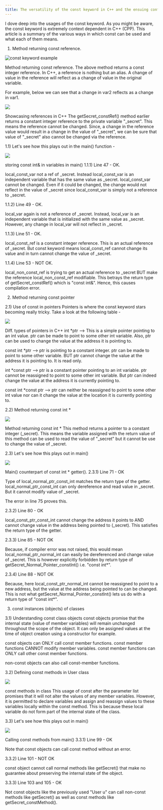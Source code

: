 ```yaml
---
title: The versatility of the const keyword in C++ and the ensuing confusion
---
```


I dove deep into the usages of the const keyword. As you might be aware, the const keyword is extremely context dependent in C++ (CPP). This article is a summary of the various ways in which const can be used and what each of them means. 

1) Method returning const reference.


![const keyword example](/assets/images/posts/const_keyword_cpp/1.png)

Method returning const reference.
The above method returns a const integer reference. In C++, a reference is nothing but an alias. A change of value in the reference will reflect as a change of value in the original variable.

For example, below we can see that a change in var2 reflects as a change in var1.

![](/assets/images/posts/const_keyword_cpp/2.png)

Showcasing references in C++
The getSecret_constRef() method earlier returns a constant integer reference to the private variable "_secret". This means the reference cannot be changed. Since, a change in the reference value would result in a change in the value of "_secret", we can be sure that value of "_secret" also cannot be changed via the reference.

1.1) Let's see how this plays out in the main() function -

![](/assets/images/posts/const_keyword_cpp/3.png)

storing const int& in variables in main()
1.1.1) Line 47 - OK. 

local_const_var not a ref of _secret. Instead local_const_var is an independent variable that has the same value as _secret. local_const_var cannot be changed. Even if it could be changed, the change would not reflect in the value of _secret since local_const_var is simply not a reference to _secret.

1.1.2) Line 49 - OK. 

local_var again is not a reference of _secret. Instead, local_var is an independent variable that is initialized with the same value as _secret. However, any change in local_var will not reflect in _secret.

1.1.3) Line 51 - OK.

local_const_ref is a constant integer reference. This is an actual reference of _secret. But const keyword means local_const_ref cannot change its value and in turn cannot change the value of _secret.

1.1.4) Line 53 - NOT OK.

local_non_const_ref is trying to get an actual reference to _secret BUT make the reference local_non_const_ref modifiable. This betrays the return type of getSecret_constRef() which is "const int&". Hence, this causes compilation error.

2) Method returning const pointer


2.1) Use of const in pointers
Pointers is where the const keyword stars becoming really tricky. Take a look at the following table - 

![](/assets/images/posts/const_keyword_cpp/4.png)

Diff. types of pointers in C++
int *ptr --> This is a simple pointer pointing to an int value. ptr can be made to point to some other int variable. Also, ptr can be used to change the value at the address it is pointing to. 

const int *ptr --> ptr is pointing to a constant integer. ptr can be made to point to some other variable. BUT ptr cannot change the value at the address it is pointing to. It is read only. 

int *const ptr --> ptr is a constant pointer pointing to an int variable. ptr cannot be reassigned to point to some other int variable. But ptr can indeed change the value at the address it is currently pointing to. 

const int *const ptr --> ptr can neither be reassigned to point to some other int value nor can it change the value at the location it is currently pointing to. 

2.2) Method returning const int *

![](/assets/images/posts/const_keyword_cpp/5.png)

Method returning const int *
This method returns a pointer to a constant integer (_secret). This means the variable assigned with the return value of this method can be used to read the value of "_secret" but it cannot be use to change the value of _secret.

2.3) Let's see how this plays out in main()

![](/assets/images/posts/const_keyword_cpp/6.png)

Main() counterpart of const int * getter().
2.3.1) Line 71 - OK

Type of local_normal_ptr_const_int matches the return type of the getter. local_normal_ptr_const_int can only dereference and read value in _secret. But it cannot modify value of _secret.

The error in line 75 proves this.

2.3.2) Line 80 - OK

local_const_ptr_const_int cannot change the address it points to AND cannot change value in the address being pointed to (_secret). This satisfies the return type of the getter.

2.3.3) Line 85 - NOT OK

Because, if compiler error was not raised, this would mean local_normal_ptr_normal_int can easily be dereferenced and change value of _secret. This is however explicitly forbidden by return type of getSecret_Normal_Pointer_constInt() i.e. "const int*".

2.3.4) Line 88 - NOT OK

Because, here local_const_ptr_normal_int cannot be reassigned to point to a new address, but the value at the address being pointed to can be changed. This is not what getSecret_Normal_Pointer_constInt() lets us do with a return type of "const int*".



3) const instances (objects) of classes


3.1) Understanding const class objects
const objects promise that the internal state (value of member variables) will remain unchanged throughout the scope of the object. It can only be assigned values at the time of object creation using a constructor for example.  

const objects can ONLY call const member functions. const member functions CANNOT modify member variables. const member functions can ONLY call other const member functions.

non-const objects can also call const-member functions.

3.2) Defining const methods in User class

![](/assets/images/posts/const_keyword_cpp/7.png)

const methods in class
This usage of const after the parameter list promises that it will not alter the values of any member variables. However, it is permitted to declare variables and assign and reassign values to these variables locally within the const method. This is because these local variable do not form part of the internal state of the class. 

3.3) Let's see how this plays out in main()

![](/assets/images/posts/const_keyword_cpp/8.png)

Calling const methods from main()
3.3.1) Line 99 - OK

Note that const objects can call const method without an error.

3.3.2) Line 101 - NOT OK

const object cannot call normal methods like getSecret() that make no guarantee about preserving the internal state of the object.

3.3.3) Line 103 and 105 - OK

Not const objects like the previously used "User u" can call non-const methods like getSecret() as well as const methods like getSecret_constMethod().
